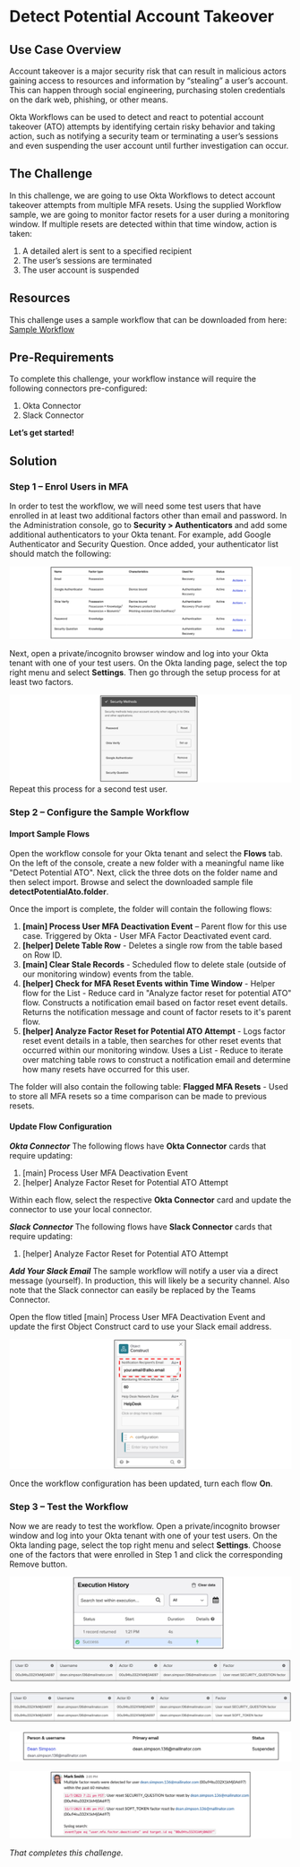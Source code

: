 ﻿# Detect Potential Account Takeover
## Use Case Overview
Account takeover is a major security risk that can result in malicious actors gaining access to resources and information by “stealing” a user’s account. This can happen through social engineering, purchasing stolen credentials on the dark web, phishing, or other means. 

Okta Workflows can be used to detect and react to potential account takeover (ATO) attempts by identifying certain risky behavior and taking action, such as notifying a security team or terminating a user’s sessions and even suspending the user account until further investigation can occur. 

## The Challenge
In this challenge, we are going to use Okta Workflows to detect account takeover attempts from multiple MFA resets. Using the supplied Workflow sample, we are going to monitor factor resets for a user during a monitoring window. If multiple resets are detected within that time window, action is taken:
1. A detailed alert is sent to a specified recipient
2. The user’s sessions are terminated
3. The user account is suspended

## Resources
This challenge uses a sample workflow that can be downloaded from here: [Sample Workflow](https://minhaskamal.github.io/DownGit/#/home?url=https://github.com/iamse-blog/workflows-templates/tree/main/detect-potential-ato)

## Pre-Requirements
To complete this challenge, your workflow instance will require the following connectors pre-configured:
1. Okta Connector
2. Slack Connector

**Let’s get started!**

## Solution
### Step 1 – Enrol Users in MFA
In order to test the workflow, we will need some test users that have enrolled in at least two additional factors other than email and password. 
In the Administration console, go to **Security > Authenticators** and add some additional authenticators to your Okta tenant. For example, add Google Authenticator and Security Question.
Once added, your authenticator list should match the following:

![](https://github.com/iamse-blog/wic1-workshop/blob/main/images/009/image1.png?raw=true)

Next, open a private/incognito browser window and log into your Okta tenant with one of your test users. On the Okta landing page, select the top right menu and select **Settings**. Then go through the setup process for at least two factors.

![](https://github.com/iamse-blog/wic1-workshop/blob/main/images/009/image2.png?raw=true)
Repeat this process for a second test user.

### Step 2 – Configure the Sample Workflow

#### Import Sample Flows

Open the workflow console for your Okta tenant and select the **Flows** tab. On the left of the console, create a new folder with a meaningful name like "Detect Potential ATO".
Next, click the three dots on the folder name and then select import. Browse and select the downloaded sample file **detectPotentialAto.folder**.

Once the import is complete, the folder will contain the following flows:
1.  **[main] Process User MFA Deactivation Event** – Parent flow for this use case. Triggered by Okta - User MFA Factor Deactivated event card.
2. **[helper] Delete Table Row** - Deletes a single row from the table based on Row ID.
3. **[main] Clear Stale Records** - Scheduled flow to delete stale (outside of our monitoring window) events from the table.
4. **[helper] Check for MFA Reset Events within Time Window** - Helper flow for the List - Reduce card in "Analyze factor reset for potential ATO" flow. Constructs a notification email based on factor reset event details. Returns the notification message and count of factor resets to it's parent flow.
5. **[helper] Analyze Factor Reset for Potential ATO Attempt** - Logs factor reset event details in a table, then searches for other reset events that occurred within our monitoring window. Uses a List - Reduce to iterate over matching table rows to construct a notification email and determine how many resets have occurred for this user.

The folder will also contain the following table:
**Flagged MFA Resets** - Used to store all MFA resets so a time comparison can be made to previous resets.

#### Update Flow Configuration

***Okta Connector***
The following flows have  **Okta Connector**  cards that require updating:
1.  [main] Process User MFA Deactivation Event
2.  [helper] Analyze Factor Reset for Potential ATO Attempt

Within each flow, select the respective  **Okta Connector** card and update the connector to use your local connector.

***Slack Connector***
The following flows have  **Slack Connector**  cards that require updating:
1. [helper] Analyze Factor Reset for Potential ATO Attempt

***Add Your Slack Email***
The sample workflow will notify a user via a direct message (yourself). In production, this will likely be a security channel. Also note that the Slack connector can easily be replaced by the Teams Connector.

Open the flow titled [main] Process User MFA Deactivation Event and update the first Object Construct card to use your Slack email address.

![](https://github.com/iamse-blog/wic1-workshop/blob/main/images/009/image3.png?raw=true)

Once the workflow configuration has been updated, turn each flow **On**.

### Step 3 – Test the Workflow
Now we are ready to test the workflow. Open a private/incognito browser window and log into your Okta tenant with one of your test users. On the Okta landing page, select the top right menu and select **Settings**. 
Choose one of the factors that were enrolled in Step 1 and click the corresponding Remove button.

![](https://github.com/iamse-blog/wic1-workshop/blob/main/images/009/image4.png?raw=true)

![](https://github.com/iamse-blog/wic1-workshop/blob/main/images/009/image5.png?raw=true)

![](https://github.com/iamse-blog/wic1-workshop/blob/main/images/009/image6.png?raw=true)

![](https://github.com/iamse-blog/wic1-workshop/blob/main/images/009/image7.png?raw=true)

![](https://github.com/iamse-blog/wic1-workshop/blob/main/images/009/image8.png?raw=true)

*That completes this challenge.*
